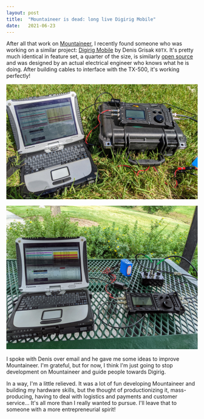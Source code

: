 ```yaml
---
layout: post
title:  "Mountaineer is dead: long live Digirig Mobile"
date:   2021-06-23
---
```

After all that work on [Mountaineer](https://github.com/k0swe/mountaineer), I recently found someone
who was working on a similar project: [Digirig Mobile](https://digirig.net/product/digirig-mobile/)
by Denis Grisak `K0TX`. It's pretty much identical in feature set, a quarter of the size, is
similarly [open source](https://github.com/softcomplex/digirig) and was designed by an actual
electrical engineer who knows what he is doing. After building cables to interface with the TX-500,
it's working perfectly!

![QRP station with Digirig Mobile in grass](/assets/2021-06-22-digirig.jpg)

![QRP station with Digirig Mobile at a picnic table](/assets/2021-06-23-digirig.jpg)

I spoke with Denis over email and he gave me some ideas to improve Mountaineer. I'm grateful, but
for now, I think I'm just going to stop development on Mountaineer and guide people towards Digirig.

In a way, I'm a little relieved. It was a lot of fun developing Mountaineer and building my hardware
skills, but the thought of productionizing it, mass-producing, having to deal with logistics and
payments and customer service... It's all more than I really wanted to pursue. I'll leave that to
someone with a more entrepreneurial spirit!
